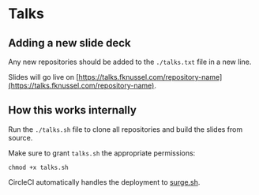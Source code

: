 # Talks

## Adding a new slide deck

Any new repositories should be added to the `./talks.txt` file in a new line.

Slides will go live on [https://talks.fknussel.com/repository-name](https://talks.fknussel.com/repository-name).

## How this works internally

Run the `./talks.sh` file to clone all repositories and build the slides from source.

Make sure to grant `talks.sh` the appropriate permissions:

```
chmod +x talks.sh
```

CircleCI automatically handles the deployment to [surge.sh](https://surge.sh).
